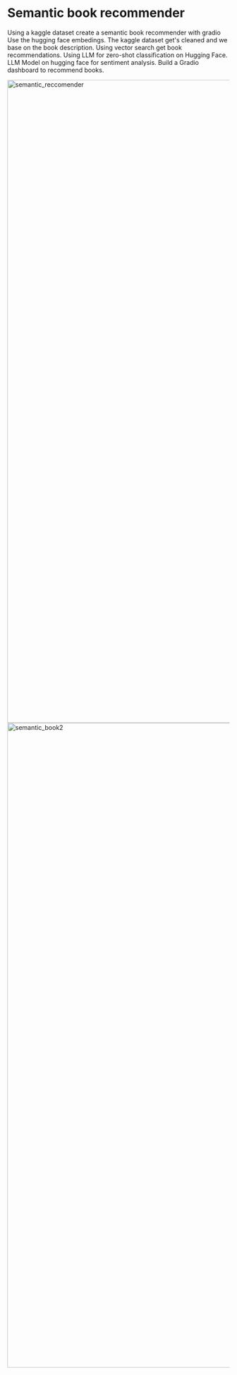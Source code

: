 # Semantic book recommender
Using a kaggle dataset   create a semantic book recommender  with gradio 
Use the  hugging face  embedings. 
The kaggle dataset get's cleaned and we base on the book description.
Using vector search get book recommendations.
Using LLM for zero-shot classification on Hugging Face.
LLM Model on hugging face for sentiment analysis.
Build a Gradio dashboard to recommend books.


<img width="1459" alt="semantic_reccomender" src="https://github.com/user-attachments/assets/89f22116-15af-40ae-a6c0-493e6e483252" />
<img width="1463" alt="semantic_book2" src="https://github.com/user-attachments/assets/0dbaf9ec-7de6-4c2f-924a-e049d93e3f84" />
